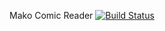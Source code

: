 Mako Comic Reader
[![Build Status](https://travis-ci.org/LordDeimos/Mako.svg?branch=master)](https://travis-ci.org/LordDeimos/Mako)
